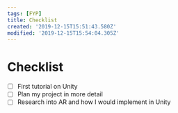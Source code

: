 ```yaml
---
tags: [FYP]
title: Checklist
created: '2019-12-15T15:51:43.580Z'
modified: '2019-12-15T15:54:04.305Z'
---
```


# Checklist
- [ ] First tutorial on Unity
- [ ] Plan my project in more detail
- [ ] Research into AR and how I would implement in Unity 
